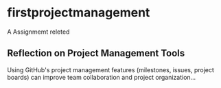 # firstprojectmanagement
A Assignmemt releted
## Reflection on Project Management Tools

Using GitHub's project management features (milestones, issues, project boards) can improve team collaboration and project organization...
